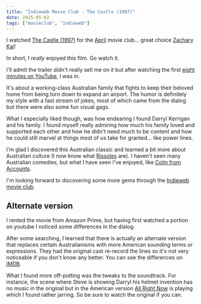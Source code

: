 ```yaml
---
title: "Indieweb Movie Club - The Castle (1997)"
date: 2025-05-02
tags: ["movieclub", "indieweb"]
---
```


I watched [The Castle (1997)](https://en.wikipedia.org/wiki/The_Castle_(1997_Australian_film)) for the [April](https://zacharykai.net/notes/iwmapr25) movie club... great choice [Zachary Kai](https://zacharykai.net/)!

In short, I _really_ enjoyed this film. Go watch it.

I'll admit the trailer didn't really sell me on it but after watching the first [eight minutes on YouTube](https://www.youtube.com/watch?v=IS8SWOXImYg), I was in.

It's about a working-class Australian family that fights to keep their beloved home from being torn down to expand an airport.
The humor is definitely my style with a fast stream of jokes, most of which came from the dialog but there were also some fun visual gags.

What I especially liked though, was how endearing I found Darryl Kerrigan and his family.
I found myself really admiring how much his family loved and supported each other and how he didn't need much to be content and how he could still marvel at things most of us take for granted... like power lines.

I'm glad I discovered this Australian classic and learned a bit more about Australian culture (I now know what [Rissoles](https://www.youtube.com/watch?v=1IQC3aJCLSE) are). I haven't seen many Australian comedies, but what I have seen I've enjoyed, like [Colin from Accounts](https://www.imdb.com/title/tt18228732/).

I'm looking forward to discovering some more gems through the [Indieweb movie club](https://indieweb.org/IndieWeb_Movie_Club).

## Alternate version

I rented the movie from Amazon Prime, but having first watched a portion on youtube I noticed some differences in the dialog.

After some searching, I learned that there is actually an alternate version that replaces certain Australianisms with more American sounding terms or expressions. They had the original cast re-record the lines so it's not very noticeable if you don't know any better. You can see the differences on [IMDB](https://www.imdb.com/title/tt0118826/alternateversions/).

What I found more off-putting was the tweaks to the soundtrack.
For instance, the scene where Steve is showing Darryl his helmet invention has no music in the original but in the American version [All Right Now](https://youtu.be/5wiF6b4rxno) is playing which I found rather jarring.
So be sure to watch the original if you can.
